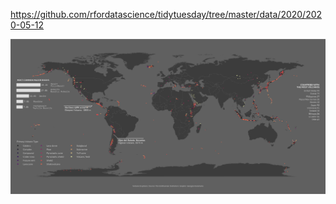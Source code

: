 https://github.com/rfordatascience/tidytuesday/tree/master/data/2020/2020-05-12

![](plots/volcano-erruptions.png)
